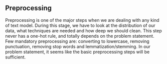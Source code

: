 ## Preprocessing
Preprocessing is one of the major steps when we are dealing with any kind of text model. During this stage, we have to look at the distribution of our data, what techniques are needed and how deep we should clean.
This step never has a one-hot rule, and totally depends on the problem statement. Few mandatory preprocessing are: converting to lowercase, removing punctuation, removing stop words and lemmatization/stemming. In our problem statement, it seems like the basic preprocessing steps will be sufficient.
